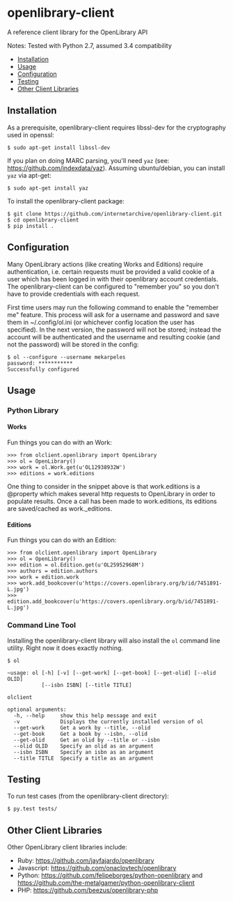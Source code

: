 openlibrary-client
==================

A reference client library for the OpenLibrary API

Notes: Tested with Python 2.7, assumed 3.4 compatibility

- [Installation](#installation)
- [Usage](#usage)
- [Configuration](#configuration)
- [Testing](#testing)
- [Other Client Libraries](#other-client-libraries)

## Installation

As a prerequisite, openlibrary-client requires libssl-dev for the
cryptography used in openssl:

    $ sudo apt-get install libssl-dev

If you plan on doing MARC parsing, you'll need `yaz` (see:
https://github.com/indexdata/yaz). Assuming ubuntu/debian, you can
install `yaz` via apt-get:

    $ sudo apt-get install yaz

To install the openlibrary-client package:

    $ git clone https://github.com/internetarchive/openlibrary-client.git
    $ cd openlibrary-client
    $ pip install .

## Configuration

Many OpenLibrary actions (like creating Works and Editions) require
authentication, i.e. certain requests must be provided a valid cookie
of a user which has been logged in with their openlibrary account
credentials.  The openlibrary-client can be configured to "remember
you" so you don't have to provide credentials with each request.

First time users may run the following command to enable the "remember
me" feature. This process will ask for a username and password and
save them in ~/.config/ol.ini (or whichever config location the user
has specified). In the next version, the password will not be stored;
instead the account will be authenticated and the username and
resulting cookie (and not the password) will be stored in the config:

    $ ol --configure --username mekarpeles
    password: ***********
    Successfully configured

## Usage

### Python Library

#### Works

Fun things you can do with an Work:

    >>> from olclient.openlibrary import OpenLibrary
    >>> ol = OpenLibrary()
    >>> work = ol.Work.get(u'OL12938932W')
    >>> editions = work.editions

One thing to consider in the snippet above is that work.editions is a
@property which makes several http requests to OpenLibrary in order to
populate results. Once a call has been made to work.editions, its
editions are saved/cached as work._editions.

#### Editions

Fun things you can do with an Edition:

    >>> from olclient.openlibrary import OpenLibrary
    >>> ol = OpenLibrary()
    >>> edition = ol.Edition.get(u'OL25952968M')
    >>> authors = edition.authors
    >>> work = edition.work
    >>> work.add_bookcover(u'https://covers.openlibrary.org/b/id/7451891-L.jpg')
    >>> edition.add_bookcover(u'https://covers.openlibrary.org/b/id/7451891-L.jpg')

### Command Line Tool

Installing the openlibrary-client library will also install the `ol`
command line utility. Right now it does exactly nothing.

    $ ol

    ~usage: ol [-h] [-v] [--get-work] [--get-book] [--get-olid] [--olid OLID]
               [--isbn ISBN] [--title TITLE]

    olclient

    optional arguments:
      -h, --help     show this help message and exit
      -v             Displays the currently installed version of ol
      --get-work     Get a work by --title, --olid
      --get-book     Get a book by --isbn, --olid
      --get-olid     Get an olid by --title or --isbn
      --olid OLID    Specify an olid as an argument
      --isbn ISBN    Specify an isbn as an argument
      --title TITLE  Specify a title as an argument

## Testing

To run test cases (from the openlibrary-client directory):

    $ py.test tests/

## Other Client Libraries

Other OpenLibrary client libraries include:
- Ruby: https://github.com/jayfajardo/openlibrary
- Javascript: https://github.com/onaclovtech/openlibrary
- Python: https://github.com/felipeborges/python-openlibrary and https://github.com/the-metalgamer/python-openlibrary-client
- PHP: https://github.com/beezus/openlibrary-php
